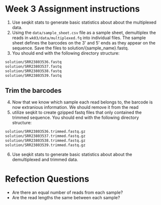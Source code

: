 # Week 3 Assignment instructions
1. Use seqkit stats to generate basic statistics about about the multiplexed data.
2. Using the `data/sample_sheet.csv` file as a sample sheet, demultiplex the reads in `wk03/data/multiplexed.fq` into individual files. The sample sheet defines the barcodes on the 3' and 5' ends as they appear on the sequence. Save the files to solution/{sample_name}.fastq.
3. You should end with the following directory structure:
```bash
solution/SRR23803536.fastq
solution/SRR23803537.fastq
solution/SRR23803538.fastq
solution/SRR23803539.fastq
```
## Trim the barcodes
4. Now that we know which sample each read belongs to, the barcode is now extranious information. We should remove it from the read
5. utilize seqkit to create gzipped fastq files that only contained the trimmed sequence. You should end with the following directory structure:
```bash
solution/SRR23803536.trimmed.fastq.gz
solution/SRR23803537.trimmed.fastq.gz
solution/SRR23803538.trimmed.fastq.gz
solution/SRR23803539.trimmed.fastq.gz
```
6. Use seqkit stats to generate basic statistics about about the demultiplexed and trimmed data.
# Refection Questions
 - Are there an equal number of reads from each sample?
 - Are the read lengths the same between each sample?
   
